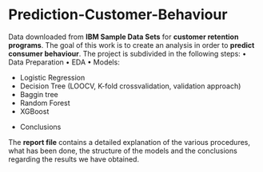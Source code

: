 # Prediction-Customer-Behaviour

Data downloaded from **IBM Sample Data Sets** for **customer retention programs**. The goal of this work is to create an analysis in order to **predict consumer behaviour**. 
The project is subdivided in the following steps:
• Data Preparation
• EDA
• Models: 
- Logistic Regression
- Decision Tree (LOOCV, K-fold crossvalidation, validation approach)
- Baggin tree
- Random Forest
- XGBoost
* Conclusions

The **report file** contains a detailed explanation of the various procedures, what has been done, the structure of the models and the conclusions regarding the results we have obtained.

